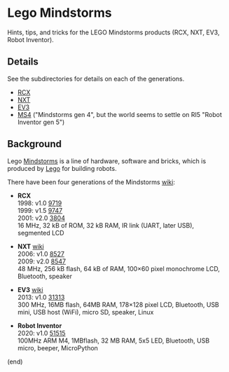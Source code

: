 # Lego Mindstorms

Hints, tips, and tricks for the LEGO Mindstorms products (RCX, NXT, EV3, Robot Inventor).

## Details

See the subdirectories for details on each of the generations.

- [RCX](rcx)
- [NXT](nxt)
- [EV3](ev3)
- [MS4](ms4) ("Mindstorms gen 4", but the world seems to settle on RI5 "Robot Inventor gen 5")

## Background

Lego [Mindstorms](https://www.lego.com/en-us/themes/mindstorms/about) is a line of hardware, software and bricks, which is produced by [Lego](lego.com) for building robots.

There have been four generations of the Mindstorms [wiki](https://en.wikipedia.org/wiki/Lego_Mindstorms): 

- **RCX**  
  1998: v1.0 [9719](https://www.bricklink.com/v2/catalog/catalogitem.page?S=9719-1)  
  1999: v1.5 [9747](https://www.bricklink.com/v2/catalog/catalogitem.page?S=9747-1)  
  2001: v2.0 [3804](https://www.bricklink.com/v2/catalog/catalogitem.page?S=3804-1)   
  16 MHz, 32 kB of ROM, 32 kB RAM, IR link (UART, later USB), segmented LCD

- **NXT** [wiki](https://en.wikipedia.org/wiki/Lego_Mindstorms_NXT)  
  2006: v1.0 [8527](https://www.bricklink.com/v2/catalog/catalogitem.page?S=8527-1)  
  2009: v2.0 [8547](https://www.bricklink.com/v2/catalog/catalogitem.page?S=8547-1)  
  48 MHz, 256 kB flash, 64 kB of RAM, 100×60 pixel monochrome LCD, Bluetooth, speaker
  
- **EV3** [wiki](https://en.wikipedia.org/wiki/Lego_Mindstorms_EV3)  
  2013: v1.0 [31313](https://www.bricklink.com/v2/catalog/catalogitem.page?S=31313-1)  
  300 MHz, 16MB flash, 64MB RAM, 178×128 pixel LCD, Bluetooth, USB mini, USB host (WiFi), micro SD, speaker, Linux
  
- **Robot Inventor**  
  2020: v1.0 [51515](https://www.bricklink.com/v2/catalog/catalogitem.page?S=51515-1)  
  100MHz ARM M4, 1MBflash, 32 MB RAM, 5x5 LED, Bluetooth, USB micro, beeper, MicroPython

(end)

